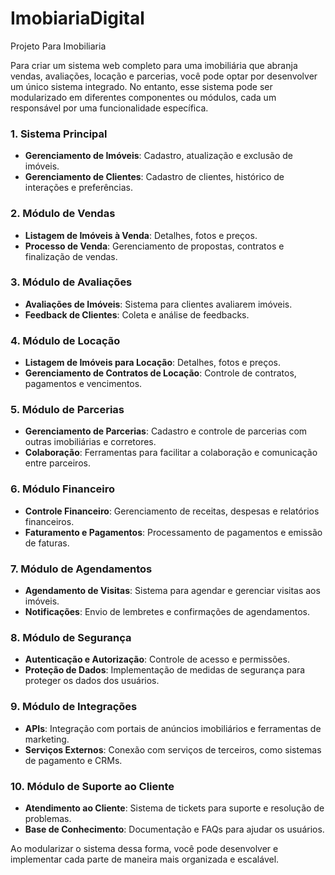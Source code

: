 # ImobiariaDigital
Projeto Para Imobiliaria


Para criar um sistema web completo para uma imobiliária que abranja vendas, avaliações, locação e parcerias, você pode optar por desenvolver um único sistema integrado. No entanto, esse sistema pode ser modularizado em diferentes componentes ou módulos, cada um responsável por uma funcionalidade específica. 

### 1. **Sistema Principal**
   - **Gerenciamento de Imóveis**: Cadastro, atualização e exclusão de imóveis.
   - **Gerenciamento de Clientes**: Cadastro de clientes, histórico de interações e preferências.

### 2. **Módulo de Vendas**
   - **Listagem de Imóveis à Venda**: Detalhes, fotos e preços.
   - **Processo de Venda**: Gerenciamento de propostas, contratos e finalização de vendas.

### 3. **Módulo de Avaliações**
   - **Avaliações de Imóveis**: Sistema para clientes avaliarem imóveis.
   - **Feedback de Clientes**: Coleta e análise de feedbacks.

### 4. **Módulo de Locação**
   - **Listagem de Imóveis para Locação**: Detalhes, fotos e preços.
   - **Gerenciamento de Contratos de Locação**: Controle de contratos, pagamentos e vencimentos.

### 5. **Módulo de Parcerias**
   - **Gerenciamento de Parcerias**: Cadastro e controle de parcerias com outras imobiliárias e corretores.
   - **Colaboração**: Ferramentas para facilitar a colaboração e comunicação entre parceiros.

### 6. **Módulo Financeiro**
   - **Controle Financeiro**: Gerenciamento de receitas, despesas e relatórios financeiros.
   - **Faturamento e Pagamentos**: Processamento de pagamentos e emissão de faturas.

### 7. **Módulo de Agendamentos**
   - **Agendamento de Visitas**: Sistema para agendar e gerenciar visitas aos imóveis.
   - **Notificações**: Envio de lembretes e confirmações de agendamentos.

### 8. **Módulo de Segurança**
   - **Autenticação e Autorização**: Controle de acesso e permissões.
   - **Proteção de Dados**: Implementação de medidas de segurança para proteger os dados dos usuários.

### 9. **Módulo de Integrações**
   - **APIs**: Integração com portais de anúncios imobiliários e ferramentas de marketing.
   - **Serviços Externos**: Conexão com serviços de terceiros, como sistemas de pagamento e CRMs.

### 10. **Módulo de Suporte ao Cliente**
   - **Atendimento ao Cliente**: Sistema de tickets para suporte e resolução de problemas.
   - **Base de Conhecimento**: Documentação e FAQs para ajudar os usuários.

Ao modularizar o sistema dessa forma, você pode desenvolver e implementar cada parte de maneira mais organizada e escalável. 

